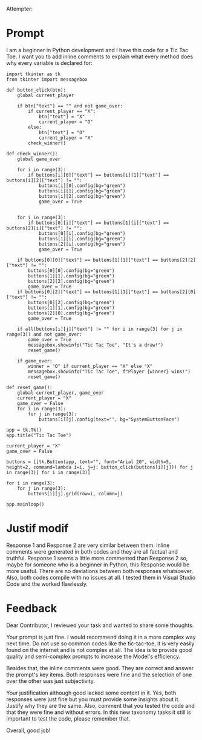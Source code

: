Attempter:

# Prompt

I am a beginner in Python development and I have this code for a Tic Tac Toe. I want you to add inline comments to explain what every method does why every variable is declared for:
```
import tkinter as tk
from tkinter import messagebox

def button_click(btn):
    global current_player

    if btn["text"] == "" and not game_over:
        if current_player == "X":
            btn["text"] = "X"
            current_player = "O"
        else:
            btn["text"] = "O"
            current_player = "X"
        check_winner()

def check_winner():
    global game_over

    for i in range(3):
        if buttons[i][0]["text"] == buttons[i][1]["text"] == buttons[i][2]["text"] != "":
            buttons[i][0].config(bg="green")
            buttons[i][1].config(bg="green")
            buttons[i][2].config(bg="green")
            game_over = True


    for i in range(3):
        if buttons[0][i]["text"] == buttons[1][i]["text"] == buttons[2][i]["text"] != "":
            buttons[0][i].config(bg="green")
            buttons[1][i].config(bg="green")
            buttons[2][i].config(bg="green")
            game_over = True

    if buttons[0][0]["text"] == buttons[1][1]["text"] == buttons[2][2]["text"] != "":
        buttons[0][0].config(bg="green")
        buttons[1][1].config(bg="green")
        buttons[2][2].config(bg="green")
        game_over = True
    if buttons[0][2]["text"] == buttons[1][1]["text"] == buttons[2][0]["text"] != "":
        buttons[0][2].config(bg="green")
        buttons[1][1].config(bg="green")
        buttons[2][0].config(bg="green")
        game_over = True

    if all(buttons[i][j]["text"] != "" for i in range(3) for j in range(3)) and not game_over:
        game_over = True
        messagebox.showinfo("Tic Tac Toe", "It's a draw!")
        reset_game()

    if game_over:
        winner = "O" if current_player == "X" else "X"
        messagebox.showinfo("Tic Tac Toe", f"Player {winner} wins!")
        reset_game()

def reset_game():
    global current_player, game_over
    current_player = "X"
    game_over = False
    for i in range(3):
        for j in range(3):
            buttons[i][j].config(text="", bg="SystemButtonFace")

app = tk.Tk()
app.title("Tic Tac Toe")

current_player = "X"
game_over = False

buttons = [[tk.Button(app, text="", font="Arial 20", width=5, height=2, command=lambda i=i, j=j: button_click(buttons[i][j])) for j in range(3)] for i in range(3)]

for i in range(3):
    for j in range(3):
        buttons[i][j].grid(row=i, column=j)

app.mainloop()
```


# Justif modif

Response 1 and Response 2 are very similar between them. Inline comments were generated in both codes and they are all factual and truthful.
Response 1 seems a little more commented than Response 2 so, maybe for someone who is a beginner in Python, this Response would be more useful.
There are no deviations between both responses whatsoever.
Also, both codes compile with no issues at all. I tested them in Visual Studio Code and the worked flawlessly.


# Feedback

Dear Contributor, I reviewed your task and wanted to share some thoughts.

Your prompt is just fine. I would recommend doing it in a more complex way next time. Do not use so common codes like the tic-tac-toe, it is very easily found on the internet and is not complex at all. The idea is to provide good quality and semi-complex prompts to increase the Model's efficiency.

Besides that, the inline comments were good. They are correct and answer the prompt's key items. Both responses were fine and the selection of one over the other was just subjectivity.

Your justification although good lacked some content in it. Yes, both responses were just fine but you must provide some insights about it. Justify why they are the same. Also, comment that you tested the code and that they were fine and without errors. In this new taxonomy tasks it still is important to test the code, please remember that.

Overall, good job!